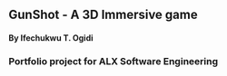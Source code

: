 ## GunShot - A 3D Immersive game

#### By Ifechukwu T. Ogidi

### Portfolio project for ALX Software Engineering
